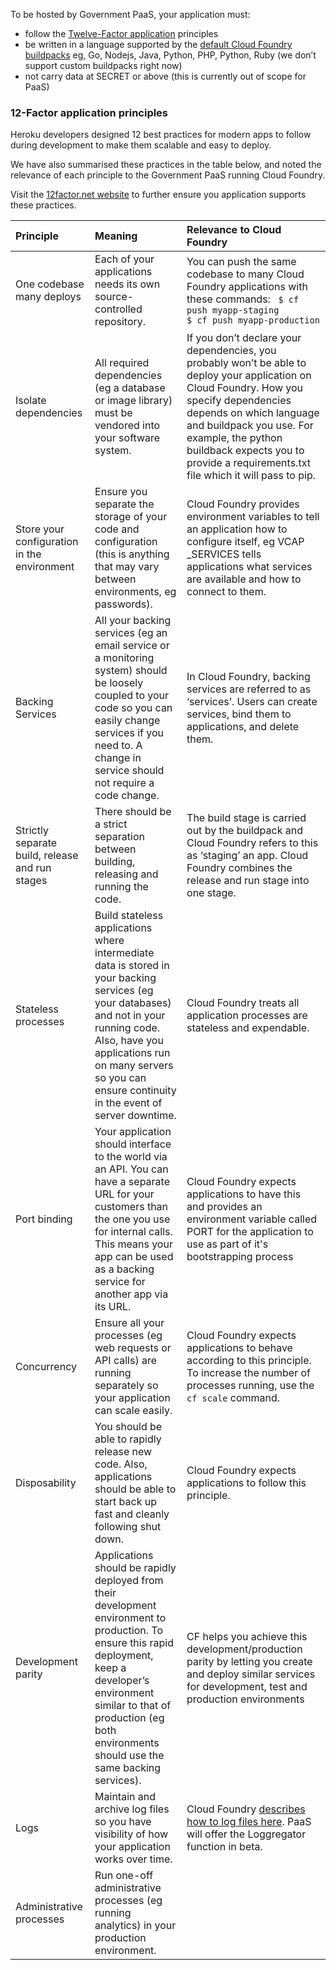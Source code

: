 To be hosted by Government PaaS, your application must:

* follow the [Twelve-Factor application](http://12factor.net/) principles
* be written in a language supported by the [default Cloud Foundry buildpacks](http://docs.cloudfoundry.org/buildpacks/) eg, Go, Nodejs, Java, Python, PHP, Python, Ruby (we don’t support custom buildpacks right now)
* not carry data at SECRET or above (this is currently out of scope for PaaS)

### 12-Factor application principles
Heroku developers designed 12 best practices for modern apps to follow during development to make them scalable and easy to deploy. 

We have also summarised these practices in the table below, and noted the relevance of each principle to the Government PaaS running Cloud Foundry. 

Visit the [12factor.net website](http://12factor.net/) to further ensure you application supports these practices.

|Principle  |Meaning  |Relevance to Cloud Foundry  |
|:---|:---|:---|
|One codebase many deploys  |Each of your applications needs its own source-controlled repository.  |You can push the same codebase to many Cloud Foundry applications with these commands: ``` $ cf push myapp-staging``` <br/> ```$ cf push myapp-production```  |
|Isolate dependencies |All required dependencies (eg a database or image library) must be vendored into your software system.|If you don’t declare your dependencies, you probably won’t be able to deploy your application on Cloud Foundry. How you specify dependencies depends on which language and buildpack you use. For example, the python buildback expects you to provide a requirements.txt file which it will pass to pip.  |
|Store your configuration in the environment  | Ensure you separate the storage of your code and configuration (this is anything that may vary between environments, eg passwords). |Cloud Foundry provides environment variables to tell an application how to configure itself, eg VCAP _SERVICES tells applications what services are available and how to connect to them.  |
|Backing Services  |All your backing services (eg an email service or a monitoring system) should be loosely coupled to your code so you can easily change services if you need to. A change in service should not require a code change.|In Cloud Foundry, backing services are referred to as ‘services’. Users can create services, bind them to applications, and delete them.  |
|Strictly separate build, release and run stages  |There should be a strict separation between building, releasing and running the code.  |The build stage is carried out by the buildpack and Cloud Foundry refers to this as ‘staging’ an app. Cloud Foundry combines the release and run stage into one stage. |
|Stateless processes  |Build stateless applications where intermediate data is stored in your backing services (eg your databases) and not in your running code. Also, have you applications run on many servers so you can ensure continuity in the event of server downtime.  | Cloud Foundry treats all application processes are stateless and expendable.|
|Port binding  |Your application should interface to the world via an API. You can have a separate URL for your customers than the one you use for internal calls. This means your app can be used as a backing service for another app via its URL.  | Cloud Foundry expects applications to have this and provides an environment variable called PORT for the application to use as part of it's bootstrapping process |
|Concurrency  | Ensure all your processes (eg web requests or API calls) are running separately so your application can scale easily.  | Cloud Foundry expects applications to behave according to this principle. To increase the number of processes running, use the ```cf scale``` command.|
|Disposability  | You should be able to rapidly release new code. Also, applications should be able to start back up fast and cleanly following shut down.  | Cloud Foundry expects applications to follow this principle.|
|Development parity  | Applications should be rapidly deployed from their development environment to production.  To ensure this rapid deployment, keep a developer’s environment similar to that of production (eg both environments should use the same backing services).  | CF helps you achieve this development/production parity by letting you create and deploy similar services for development, test and production environments|
|Logs  | Maintain and archive log files so you have visibility of how your application works over time.  |Cloud Foundry [describes how to log files here](https://docs.cloudfoundry.org/devguide/deploy-apps/streaming-logs.html). PaaS will offer the Loggregator function in beta. |
|Administrative processes  |Run one-off administrative processes (eg running analytics) in your production environment.  |  |
